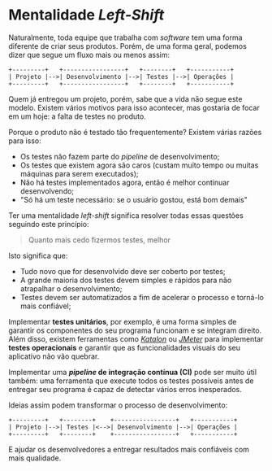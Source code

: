 # Mentalidade _Left-Shift_

Naturalmente, toda equipe que trabalha com _software_ tem uma forma diferente
de criar seus produtos. Porém, de uma forma geral, podemos dizer que segue um
fluxo mais ou menos assim:

<!-- TODO gerar imagens para substituir estes gráficos -->
```
+---------+   +-----------------+   +--------+   +-----------+
| Projeto |-->| Desenvolvimento |-->| Testes |-->| Operações |
+---------+   +-----------------+   +--------+   +-----------+
```

Quem já entregou um projeto, porém, sabe que a vida nāo segue este modelo.
Existem vários motivos para isso acontecer, mas gostaria de focar em um hoje:
a falta de testes no produto.

Porque o produto não é testado tão frequentemente? Existem várias razões para
isso:

- Os testes não fazem parte do _pipeline_ de desenvolvimento;
- Os testes que existem agora são caros (custam muito tempo ou muitas máquinas
  para serem executados);
- Não há testes implementados agora, então é melhor continuar desenvolvendo;
- "Só há um teste necessário: se o usuário gostou, está bom demais"

Ter uma mentalidade _left-shift_ significa resolver todas essas questões
seguindo este princípio:

> Quanto mais cedo fizermos testes, melhor

Isto significa que:

- Tudo novo que for desenvolvido deve ser coberto por testes;
- A grande maioria dos testes devem simples e rápidos para não atrapalhar
  o desenvolvimento;
- Testes devem ser automatizados a fim de acelerar o processo e torná-lo mais
  confiável;

Implementar **testes unitários**, por exemplo, é uma forma simples de garantir
os componentes do seu programa funcionam e se integram direito.
Além disso, existem ferramentas como [_Katalon_](https://www.katalon.com/) ou
[_JMeter_](https://jmeter.apache.org/) para implementar **testes operacionais**
e garantir que as funcionalidades visuais do seu aplicativo não vão quebrar.

Implementar uma **_pipeline_ de integração contínua (CI)** pode ser muito útil
também: uma ferramenta que execute todos os testes possíveis antes de entregar
seu programa é capaz de detectar vários erros inesperados.

Ideias assim podem transformar o processo de desenvolvimento:

```
+---------+   +--------+    +-----------------+   +-----------+
| Projeto |-->| Testes |<-->| Desenvolvimento |-->| Operações |
+---------+   +--------+    +-----------------+   +-----------+
```

E ajudar os desenvolvedores a entregar resultados mais confiáveis com mais
qualidade.
